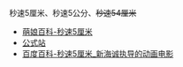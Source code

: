 秒速5厘米、秒速5公分、~~秒速54厘米~~
- [萌娘百科-秒速5厘米](https://zh.moegirl.org.cn/%E7%A7%92%E9%80%9F5%E5%8E%98%E7%B1%B3)
- [公式站](https://www.cwfilms.jp/5cm/)
- [百度百科-秒速5厘米_新海诚执导的动画电影](https://baike.baidu.com/item/%E7%A7%92%E9%80%9F5%E5%8E%98%E7%B1%B3/1564357)
